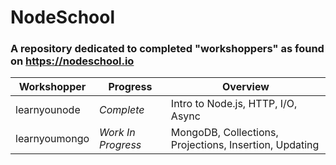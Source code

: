 # NodeSchool
### A repository dedicated to completed "workshoppers" as found on https://nodeschool.io

| Workshopper | Progress |  Overview |
| -------- | --------------------------- | ----------- |
learnyounode| *Complete* | Intro to Node.js, HTTP, I/O, Async
learnyoumongo| *Work In Progress* | MongoDB, Collections, Projections, Insertion, Updating

